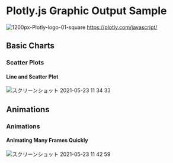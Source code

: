 # Plotly.js Graphic Output Sample
![1200px-Plotly-logo-01-square](https://user-images.githubusercontent.com/36861752/119250881-0e2e9600-bbde-11eb-84ad-a1f6bd870f0f.png)
https://plotly.com/javascript/

## Basic Charts
### Scatter Plots
#### Line and Scatter Plot
![スクリーンショット 2021-05-23 11 34 33](https://user-images.githubusercontent.com/36861752/119246326-a9624400-bbbb-11eb-971b-36c5ebb494e9.png)

## Animations
### Animations
#### Animating Many Frames Quickly
![スクリーンショット 2021-05-23 11 42 59](https://user-images.githubusercontent.com/36861752/119246380-11b12580-bbbc-11eb-96f0-9088156a0052.png)
